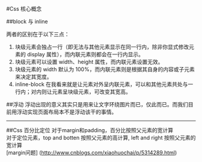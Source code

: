#Css 核心概念

##block 与 inline

两者的区别在于以下三点：

1. 块级元素会独占一行（即无法与其他元素显示在同一行内，除非你显式修改元素的 display 属性），而内联元素则都会在一行内显示。
2. 块级元素可以设置 width、height 属性，而内联元素设置无效。
3. 块级元素的 width 默认为 100%，而内联元素则是根据其自身的内容或子元素来决定其宽度。
4. inline-block 在我看来就是让元素对外呈内联元素，可以和其他元素共处与一行内；对内则让元素呈块级元素，可改变其宽高。

##浮动
浮动出现的意义其实只是用来让文字环绕图片而已，仅此而已。而我们目前用浮动实现页面布局本不是浮动该干的事情。

---
##Css 百分比定位
对于margin和padding，百分比按照父元素的宽计算<br>
对于定位元素，top and botten 按照父元素的高计算, left and right 按照父元素的宽计算<br>
[margin问题] (http://www.cnblogs.com/xiaohuochai/p/5314289.html)
